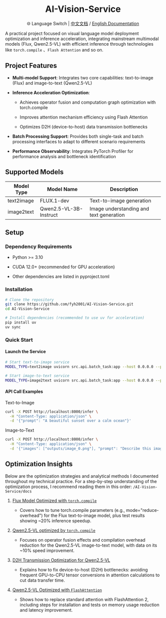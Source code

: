 <h1 align="center">AI-Vision-Service </h1>

<p align="center">
🌐 Language Switch | <a href="./README_CN.md">中文文档</a> / <a href="./README.md">English Documentation</a>
</p>

A practical project focused on visual language model deployment optimization and inference acceleration, integrating mainstream multimodal models (Flux, Qwen2.5-VL) with efficient inference through technologies like `torch.compile` 、`Flash Attention` and so on.

## Project Features

- **Multi-model Support**: Integrates two core capabilities: text-to-image (Flux) and image-to-text (Qwen2.5-VL)

- **Inference Acceleration Optimization**:

  - Achieves operator fusion and computation graph optimization with torch.compile

  - Improves attention mechanism efficiency using Flash Attention

  - Optimizes D2H (device-to-host) data transmission bottlenecks

- **Batch Processing Support**: Provides both single-task and batch processing interfaces to adapt to different scenario requirements

- **Performance Observability**: Integrates PyTorch Profiler for performance analysis and bottleneck identification

## Supported Models

| Model Type | Model Name             | Description                             |
| ---------- | ---------------------- | --------------------------------------- |
| text2image | FLUX.1-dev             | Text-to-image generation                |
| image2text | Qwen2.5-VL-3B-Instruct | Image understanding and text generation |

## Setup

### Dependency Requirements

- Python >= 3.10

- CUDA 12.0+ (recommended for GPU acceleration)

- Other dependencies are listed in pyproject.toml

### Installation

```bash
# Clone the repository
git clone https://github.com/fyh2001/AI-Vision-Service.git
cd AI-Vision-Service

# Install dependencies (recommended to use uv for acceleration)
pip install uv
uv sync
```

### Quick Start

#### Launch the Service

```bash
# Start text-to-image service
MODEL_TYPE=text2image uvicorn src.api.batch_task:app --host 0.0.0.0 --port 8000

# Start image-to-text service
MODEL_TYPE=image2text uvicorn src.api.batch_task:app --host 0.0.0.0 --port 8000
```

#### API Call Examples

Text-to-Image

```bash
curl -X POST http://localhost:8000/infer \
  -H "Content-Type: application/json" \
  -d '{"prompt": "A beautiful sunset over a calm ocean"}'
```

Image-to-Text

```bash
curl -X POST http://localhost:8000/infer \
  -H "Content-Type: application/json" \
  -d '{"images": ["outputs/image_0.png"], "prompt": "Describe this image"}'
```

## Optimization Insights

Below are the optimization strategies and analytical methods I documented throughout my technical practice. For a step-by-step understanding of the optimization process, I recommend reading them in this order: `/AI-Vision-Service/docs`

1. [Flux Model Optimized with `torch.compile`](./docs/flux/torch_compile.md)

   - Covers how to tune torch.compile parameters (e.g., mode="reduce-overhead") for the Flux text-to-image model, plus test results showing ~20% inference speedup.

2. [Qwen2.5-VL optimized by `torch.compile`](./docs/qwen2_5_vl/torch_compile.md)

   - Focuses on operator fusion effects and compilation overhead reduction for the Qwen2.5-VL image-to-text model, with data on its ~10% speed improvement.

3. [D2H Transmission Optimization for Qwen2.5-VL](./docs/qwen2_5_vl/attention_d2h.md)

   - Explains how to fix device-to-host (D2H) bottlenecks: avoiding frequent GPU-to-CPU tensor conversions in attention calculations to cut data transfer time.

4. [Qwen2.5-VL Optimized with `FlashAttention`](./docs/qwen2_5_vl/flash_attention.md)

   - Shows how to replace standard attention with FlashAttention 2, including steps for installation and tests on memory usage reduction and latency improvement.
